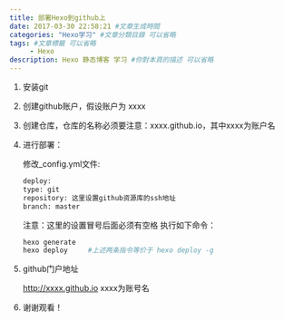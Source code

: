 ```yaml
---
title: 部署Hexo到github上
date: 2017-03-30 22:58:21 #文章生成時間
categories: "Hexo学习" #文章分類目錄 可以省略
tags: #文章標籤 可以省略
     - Hexo
description: Hexo 静态博客 学习 #你對本頁的描述 可以省略
---
```


1. 安装git

2. 创建github账户，假设账户为 xxxx

3. 创建仓库，仓库的名称必须要注意：xxxx.github.io，其中xxxx为账户名

4. 进行部署：

    修改_config.yml文件:

    ``` bash
    deploy:
    type: git
    repository: 这里设置github资源库的ssh地址
    branch: master
    ```

    注意：这里的设置冒号后面必须有空格
    执行如下命令：

    ``` bash
    hexo generate
    hexo deploy     #上述两条指令等价于 hexo deploy -g
    ```

5. github门户地址

     http://xxxx.github.io    xxxx为账号名

6. 谢谢观看！
